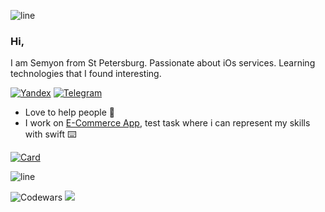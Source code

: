 

![line](https://capsule-render.vercel.app/api?type=rect&color=gradient&height=1)

### Hi,
 I am Semyon from St Petersburg. Passionate about iOs services. Learning technologies that I found interesting.

  
[![Yandex](https://img.shields.io/badge/-gaidsemen@yandex.ru-F9DB60?style=flat-square&logo=Yandex&logoColor=FF3333)](mailto:gaidsemen@yandex.ru) [![Telegram](https://img.shields.io/badge/Telegram-blue?style=flat-square&logo=Telegram)](https://t.me/dilthey) 


* Love to help people :electric_plug:
* I work on [E-Commerce App](https://github.com/semaDilthey/PhoneMall-Shopping-App), test task where i can represent my skills with swift :keyboard: 

[![Card](https://github-readme-stats-git-masterrstaa-rickstaa.vercel.app/api/pin?username=semadilthey&repo=PhoneMall-Shopping-App&show_owner=true&bg_color=22272E&text_color=9F9F9F&title_color=9F9F9F&icon_color=9F9F9F)](https://github.com/semaDilthey/PhoneMall-Shopping-App)


![line](https://capsule-render.vercel.app/api?type=rect&color=gradient&height=1)


![Codewars](https://github.r2v.ch/codewars?user=semadilthey&stroke=%23BB432C) 
![](https://komarev.com/ghpvc/?username=semaDilthey)
